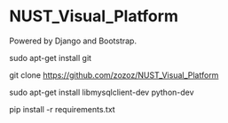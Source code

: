 # NUST_Visual_Platform
Powered by Django and Bootstrap.


sudo apt-get install git

git clone https://github.com/zozoz/NUST_Visual_Platform

sudo apt-get install libmysqlclient-dev python-dev

pip install -r requirements.txt

